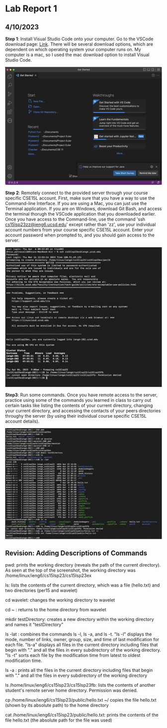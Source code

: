 # Lab Report 1
## 4/10/2023
**Step 1**: Install Visual Studio Code onto your computer. Go to the VSCode download page: [Link](https://code.visualstudio.com/Download). There will be several download options, which are dependent on which operating system your computer runs on. My computer is a mac, so I used the mac download option to install Visual Studio Code. 

![Image](VSCodeInstallationScreenShot.png)

**Step 2**: Remotely connect to the provided server through your course specific CSE15L account. First, make sure that you have a way to use the Command-line Interface. If you are using a Mac, you can just use the Terminal application. If you are on Windows, download Git Bash, and access the terminal thorugh the VSCode application that you downloaded earlier. Once you have access to the Command-line, use the command 'ssh cs15lsp23zz@ieng6.ucsd.edu' except rather than 'zz', use your individual account numbers from your course specific CSE15L account. Enter your account password when prompted to, and you should gain access to the server.

![Image](RemoteServerConnectScreenShot.png)

**Step3**: Run some commands. Once you have remote access to the server, practice using some of the commands you learned in class to carry out certain tasks like listing the contents of your current directory, changing your current directory, and accessing the contacts of your peers directories throughy the server (by using their individual course specific CSE15L account details).

![Image](TerminalCommands.png)
## Revision: Adding Descriptions of Commands
pwd: prints the working directory (reveals the path of the current directory). As seen at the top of the screenshot, the working directory was /home/linux/ieng6/cs15lsp23/cs15lsp23ex

ls: lists the contents of the current directory, which was a file (hello.txt) and two directories (per15 and wavelet)

cd wavelet: changes the working directory to wavelet

cd ~ : returns to the home directory from wavelet

mkdir testDirectory: creates a new directory within the working directory and names it "testDirectory"

ls -lat : combines the commands ls -l, ls -a, and ls -t. "ls -l" displays the mode, number of links, owner, group, size, and time of last modification for each file. "ls-a" displays all files in the current directory including files that begin with "." and all the files in every subdirectory of the working directory. "ls -t" sorts each file by the modification time from latest to oldest modification time.

ls -a : prints all the files in the current directory including files that begin with "." and all the files in every subdirectory of the working directory

ls /home/linux/ieng6/cs15lsp23/cs15lsp23fb: lists the contents of another student's remote server home directory. Permission was denied.

cp /home/linux/ieng6/cs15lsp23/public/hello.txt ~/ copies the file hello.txt (shown by its absolute path) to the home directory

cat /home/linux/ieng6/cs15lsp23/public/hello.txt: prints the contents of the file hello.txt (the absolute path for the file was used)
